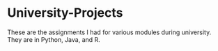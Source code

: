 # University-Projects
These are the assignments I had for various modules during university. They are in Python, Java, and R.
